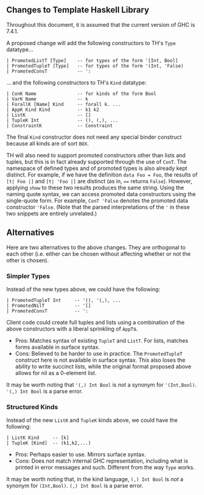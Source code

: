 ## Changes to Template Haskell Library


Throughout this document, it is assumed that the current version of GHC is 7.4.1.


A proposed change will add the following constructors to TH's `Type` datatype...

```wiki
| PromotedListT [Type]    -- for types of the form '[Int, Bool]
| PromotedTupleT [Type]   -- for types of the form '(Int, 'False)
| PromotedConsT           -- ':
```


... and the following constructors to TH's `Kind` datatype:

```wiki
| ConK Name               -- for kinds of the form Bool
| VarK Name               -- k
| ForallK [Name] Kind     -- forall k. ...
| AppK Kind Kind          -- k1 k2
| ListK                   -- []
| TupleK Int              -- (), (,), ...
| ConstraintK             -- Constraint
```


The final `Kind` constructor does not need any special binder construct because all kinds are of sort `BOX`.


TH will also need to support promoted constructors other than lists and tuples, but this is in fact already supported through the use of `ConT`. The namespace of defined types and of promoted types is also already kept distinct. For example, if we have the definition `data Foo = Foo`, the results of ` [t| Foo |] ` and ` [t| 'Foo |] ` are distinct (as in, `==` returns `False`). However, applying `show` to these two results produces the same string. Using the naming quote syntax, we can access promoted data constructors using the single-quote form. For example, `ConT 'False` denotes the promoted data constructor `'False`. (Note that the parsed interpretations of the `'` in these two snippets are entirely unrelated.)

## Alternatives


Here are two alternatives to the above changes. They are orthogonal to each other (i.e. either can be chosen without affecting whether or not the other is chosen).

### Simpler Types


Instead of the new types above, we could have the following:

```wiki
| PromotedTupleT Int     -- '(), '(,), ...
| PromotedNilT           -- '[]
| PromotedConsT          -- ':
```


Client code could create full tuples and lists using a combination of the above constructors with a liberal sprinkling of `AppT`s.

- Pros: Matches syntax of existing `TupleT` and `ListT`. For lists, matches forms available in surface syntax.
- Cons: Believed to be harder to use in practice. The `PromotedTupleT` construct here is not available in surface syntax. This also loses the ability to write succinct lists, while the original format proposed above allows for nil as a 0-element list.


It may be worth noting that `'(,) Int Bool` is *not* a synonym for `'(Int,Bool)`. `'(,) Int Bool` is a parse error.

### Structured Kinds


Instead of the new `ListK` and `TupleK` kinds above, we could have the following:

```wiki
| ListK Kind     -- [k]
| TupleK [Kind]  -- (k1,k2,...)
```

- Pros: Perhaps easier to use. Mirrors surface syntax.
- Cons: Does not match internal GHC representation, including what is printed in error messages and such. Different from the way `Type` works.


It may be worth noting that, in the kind language, `(,) Int Bool` is *not* a synonym for `(Int,Bool)`. `(,) Int Bool` is a parse error.
